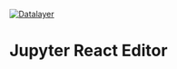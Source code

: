 [![Datalayer](https://datalayer.s3.us-east-1.amazonaws.com/datalayer-25.svg)](https://datalayer.io)

# Jupyter React Editor
